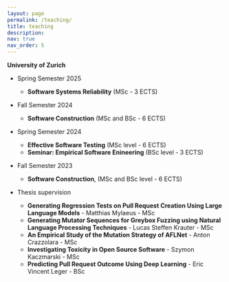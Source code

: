 ```yaml
---
layout: page
permalink: /teaching/
title: teaching
description:
nav: true
nav_order: 5
---
```


**University of Zurich**
* Spring Semester 2025
    - **Software Systems Reliability** (MSc - 3 ECTS)

* Fall Semester 2024
    - **Software Construction** (MSc and BSc - 6 ECTS)

* Spring Semester 2024
    - **Effective Software Testing** (MSc level - 6 ECTS)
    - **Seminar: Empirical Software Enineering** (BSc level - 3 ECTS)

* Fall Semester 2023
    - **Software Construction**, (MSc and BSc level - 6 ECTS)


* Thesis supervision
    - **Generating Regression Tests on Pull Request Creation Using Large Language Models** - Matthias Mylaeus - MSc
    - **Generating Mutator Sequences for Greybox Fuzzing using Natural Language Processing Techniques** - Lucas Steffen Krauter - MSc
    - **An Empirical Study of the Mutation Strategy of AFLNet** - Anton Crazzolara - MSc
    - **Investigating Toxicity in Open Source Software** - Szymon Kaczmarski - MSc
    - **Predicting Pull Request Outcome Using Deep Learning** - Eric Vincent Leger - BSc
